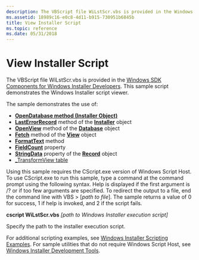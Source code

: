 ```yaml
---
description: The VBScript file WiLstScr.vbs is provided in the Windows SDK Components for Windows Installer Developers. This sample script demonstrates the Windows Installer script viewer.
ms.assetid: 18989c16-e0c8-4d11-b915-730951b6845b
title: View Installer Script
ms.topic: reference
ms.date: 05/31/2018
---
```


# View Installer Script

The VBScript file WiLstScr.vbs is provided in the [Windows SDK Components for Windows Installer Developers](platform-sdk-components-for-windows-installer-developers.md). This sample script demonstrates the Windows Installer script viewer.

The sample demonstrates the use of:

-   [**OpenDatabase method (Installer Object)**](installer-opendatabase.md)
-   [**LastErrorRecord**](installer-lasterrorrecord.md) method of the [**Installer**](installer-object.md) object
-   [**OpenView**](database-openview.md) method of the [**Database**](database-object.md) object
-   [**Fetch**](view-fetch.md) method of the [**View**](view-object.md) object
-   [**FormatText**](record-formattext.md) method
-   [**FieldCount**](record-fieldcount.md) property
-   [**StringData**](record-stringdata.md) property of the [**Record**](record-object.md) object
-   [\_TransformView table](-transformview-table.md)

Using this sample requires the CScript.exe version of Windows Script Host. To use CScript.exe to run this sample, type a command at the command prompt using the following syntax. Help is displayed if the first argument is /? or if too few arguments are specified. To redirect the output to a file, end the command line with VBS > \[*path to file*\]. The sample returns a value of 0 for success, 1 if help is invoked, and 2 if the script fails.

**cscript WiLstScr.vbs** *\[path to Windows Installer execution script\]*

Specify the path to the installer execution script.

For additional scripting examples, see [Windows Installer Scripting Examples](windows-installer-scripting-examples.md). For sample utilities that do not require Windows Script Host, see [Windows Installer Development Tools](windows-installer-development-tools.md).

 

 




